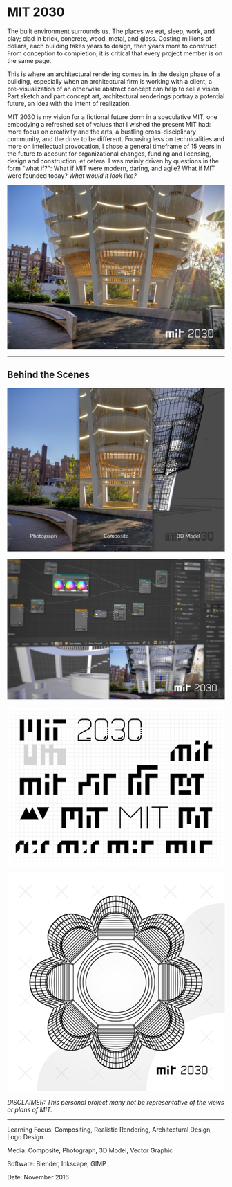 # MIT 2030

The built environment surrounds us. The places we eat, sleep, work, and play; clad in brick, concrete, wood, metal, and glass. Costing millions of dollars, each building takes years to design, then years more to construct. From conception to completion, it is critical that every project member is on the same page.

This is where an architectural rendering comes in. In the design phase of a building, especially when an architectural firm is working with a client, a pre-visualization of an otherwise abstract concept can help to sell a vision. Part sketch and part concept art, architectural renderings portray a potential future, an idea with the intent of realization.

MIT 2030 is my vision for a fictional future dorm in a speculative MIT, one embodying a refreshed set of values that I wished the present MIT had: more focus on creativity and the arts, a bustling cross-disciplinary community, and the drive to be different. Focusing less on technicalities and more on intellectual provocation, I chose a general timeframe of 15 years in the future to account for organizational changes, funding and licensing, design and construction, et cetera. I was mainly driven by questions in the form "what if?": What if MIT were modern, daring, and agile? What if MIT were founded today? *What would it look like?*

![](2030Final.jpg)

---

## Behind the Scenes

![](2030CompositeBreakdown.jpg)

![](2030BehindTheScenes.jpg)

![](2030LogoMockup.png)

![](2030Form.png)

*DISCLAIMER: This personal project many not be representative of the views or plans of MIT.*

---

Learning Focus: Compositing, Realistic Rendering, Architectural Design, Logo Design

Media: Composite, Photograph, 3D Model, Vector Graphic

Software: Blender, Inkscape, GIMP

Date: November 2016
